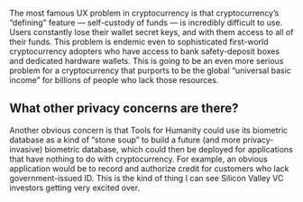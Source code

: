 
[](https://blog.cryptographyengineering.com/2023/08/21/some-rough-impressions-of-worldcoin/)

The most famous UX problem in cryptocurrency is that cryptocurrency’s “defining” feature — self-custody of funds — is incredibly difficult to use. Users constantly lose their wallet secret keys, and with them access to all of their funds. This problem is endemic even to sophisticated first-world cryptocurrency adopters who have access to bank safety-deposit boxes and dedicated hardware wallets. This is going to be an even more serious problem for a cryptocurrency that purports to be the global “universal basic income” for billions of people who lack those resources.

## What other privacy concerns are there?
Another obvious concern is that Tools for Humanity could use its biometric database as a kind of “stone soup” to build a future (and more privacy-invasive) biometric database, which could then be deployed for applications that have nothing to do with cryptocurrency. For example, an obvious application would be to record and authorize credit for customers who lack government-issued ID. This is the kind of thing I can see Silicon Valley VC investors getting very excited over.
